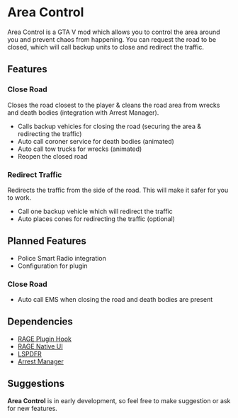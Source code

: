 # Area Control
Area Control is a GTA V mod which allows you to control the area around you and prevent chaos from happening.
You can request the road to be closed, which will call backup units to close and redirect the traffic.

## Features

### Close Road
Closes the road closest to the player & cleans the road area from wrecks and death bodies (integration with Arrest Manager).

- Calls backup vehicles for closing the road (securing the area & redirecting the traffic)
- Auto call coroner service for death bodies (animated)
- Auto call tow trucks for wrecks (animated)
- Reopen the closed road

### Redirect Traffic
Redirects the traffic from the side of the road. This will make it safer for you to work.

- Call one backup vehicle which will redirect the traffic
- Auto places cones for redirecting the traffic (optional)

## Planned Features

- Police Smart Radio integration
- Configuration for plugin

### Close Road
- Auto call EMS when closing the road and death bodies are present

## Dependencies
- [RAGE Plugin Hook](http://ragepluginhook.net/)
- [RAGE Native UI](https://github.com/alexguirre/RAGENativeUI)
- [LSPDFR](https://www.lcpdfr.com/files/file/7792-lspd-first-response/)
- [Arrest Manager](https://www.lcpdfr.com/files/file/8107-arrest-manager-grab-peds-more-jail-points-prisoner-transport-more/)

## Suggestions
**Area Control** is in early development, so feel free to make suggestion or ask for new features.